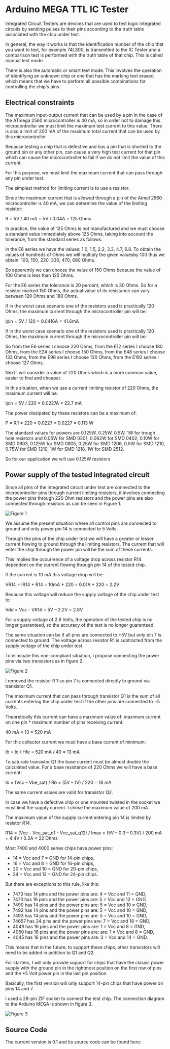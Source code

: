 # Arduino MEGA TTL IC Tester
Integrated Circuit Testers are devices that are used to test logic integrated circuits by sending pulses to their pins according to the truth table associated with the chip under test.

In general, the way it works is that the identification number of the chip that you want to test, for example 74LS00, is transmitted to the IC Tester and a comparison test is performed with the truth table of that chip. This is called manual test mode.

There is also the automatic or smart test mode. This involves the operation of identifying an unknown chip or one that has the marking text erased, which means that we have to perform all possible combinations for controlling the chip's pins.

## Electrical constraints
The maximum input-output current that can be used by a pin in the case of the ATmega 2560 microcontroller is 40 mA, so in order not to damage this microcontroller we must limit the maximum test current to this value. There is also a limit of 200 mA of the maximum total current that can be used by this microcontroller

Because testing a chip that is defective and has a pin that is shorted to the ground pin or any other pin, can cause a very high test current for that pin which can cause the microcontroller to fail if we do not limit the value of this current.

For this purpose, we must limit the maximum current that can pass through any pin under test.

The simplest method for limiting current is to use a resistor.

Since the maximum current that is allowed through a pin of the Atmel 2560 microcontroller is 40 mA, we can determine the value of the limiting resistor:

R = 5V / 40 mA = 5V / 0.04A = 125 Ohms

In practice, the value of 125 Ohms is not manufactured and we must choose a standard value immediately above 125 Ohms, taking into account the tolerance, from the standard series as follows:

In the E6 series we have the values: 1.0, 1.5, 2.2, 3.3, 4.7, 6.8. To obtain the values ​​of hundreds of Ohms we will multiply the given values ​​by 100 thus we obtain: 100, 150, 220, 330, 470, 680 Ohms.

So apparently we can choose the value of 150 Ohms because the value of 100 Ohms is less than 125 Ohms.

For the E6 series the tolerance is 20 percent, which is 30 Ohms. So for a resistor marked 150 Ohms, the actual value of its resistance can vary between 120 Ohms and 180 Ohms.

If in the worst case scenario one of the resistors used is practically 120 Ohms, the maximum current through the microcontroller pin will be:

Ipin = 5V / 120 = 0.0416A = 41.6mA

If in the worst case scenario one of the resistors used is practically 120 Ohms, the maximum current through the microcontroller pin will be:

So from the E6 series I choose 220 Ohms, from the E12 series I choose 180 Ohms, from the E24 series I choose 150 Ohms, from the E48 series I choose 133 Ohms, from the E96 series I choose 130 Ohms, from the E192 series I choose 127 Ohms.

Next I will consider a value of 220 Ohms which is a more common value, easier to find and cheaper.

In this situation, when we use a current limiting resistor of 220 Ohms, the maximum current will be:

Ipin = 5V / 220 = 0.0227A = 22.7 mA

The power dissipated by these resistors can be a maximum of:

P = R*I*I = 220 * 0.0227 * 0.0227 = 0.113 W

The standard values ​​for powers are 0.125W, 0.25W, 0.5W, 1W for trough hole resistors and 0.05W for SMD 0201, 0.062W for SMD 0402, 0.10W for SMD 0603, 0.125W for SMD 0805, 0.25W for SMD 1206, 0.5W for SMD 1210, 0.75W for SMD 1210, 1W for SMD 1218, 1W for SMD 2512.

So for our application we will use 0.125W resistors

## Power supply of the tested integrated circuit
Since all pins of the integrated circuit under test are connected to the microcontroller pins through current limiting resistors, it involves connecting the power pins through 220 Ohm resistors and the power pins are also connected through resistors as can be seen in Figure 1.

![ Figure 1 ](/Pictures/Figure1.png)

We assume the present situation where all control pins are connected to ground and only power pin 14 is connected to 5 Volts.

Through the pins of the chip under test we will have a greater or lesser current flowing to ground through the limiting resistors. The current that will enter the chip through the power pin will be the sum of these currents.

This implies the occurrence of a voltage drop across resistor R14 dependent on the current flowing through pin 14 of the tested chip.

If the current is 10 mA this voltage drop will be:

VR14 = IR14 * R14 = 10mA * 220 = 0.01A * 220 = 2.2V

Because this voltage will reduce the supply voltage of the chip under test to:

Vdd = Vcc - VR14 = 5V – 2.2V = 2.8V

For a supply voltage of 2.8 Volts, the operation of the tested chip is no longer guaranteed, so the accuracy of the test is no longer guaranteed.

The same situation can be if all pins are connected to +5V but only pin 7 is connected to ground. The voltage across resistor R1 is subtracted from the supply voltage of the chip under test.

To eliminate this non-compliant situation, I propose connecting the power pins via two transistors as in figure 2.

![ Figure 2 ](/Pictures/Figure2.png)

I removed the resistor R 1 so pin 7 is connected directly to ground via transistor Q1.

The maximum current that can pass through transistor Q1 is the sum of all currents entering the chip under test if the other pins are connected to =5 Volts.

Theoretically this current can have a maximum value of: maximum current on one pin * maximum number of pins receiving current:

40 mA * 13 = 520 mA

For this collector current we must have a base current of minimum:

Ib = Ic / Hfe = 520 mA / 40 = 13 mA

To saturate transistor Q1 the base current must be almost double the calculated value. For a base resistance of 220 Ohms we will have a base current:

Ib = (Vcc – Vbe_sat) / Rb = (5V – 1V) / 220 = 18 mA

The same current values ​​are valid for transistor Q2.

In case we have a defective chip or one mounted twisted in the socket we must limit the supply current. I chose the maximum value of 200 mA

The maximum value of the supply current entering pin 14 is limited by resistor R14.

R14 = (Vcc – Vce_sat_q1 - Vce_sat_q12) / Imax = (5V – 0.3 – 0.3V) / 200 mA = 4.4V / 0.2A = 22 Ohms

Most 7400 and 4000 series chips have power pins:
- 14 = Vcc and 7 = GND for 14-pin chips,
- 16 = Vcc and 8 = GND for 16-pin chips,
- 20 = Vcc and 10 = GND for 20-pin chips,
- 24 = Vcc and 12 = GND for 24-pin chips.

But there are exceptions to this rule, like this:
- 7473 has 14 pins and the power pins are: 4 = Vcc and 11 = GND,
- 7473 has 16 pins and the power pins are: 5 = Vcc and 12 = GND,
- 7490 has 14 pins and the power pins are: 5 = Vcc and 10 = GND,
- 7492 has 14 pins and the power pins are: 5 = Vcc and 10 = GND,
- 7493 has 14 pins and the power pins are: 5 = Vcc and 10 = GND,
- 74657 has 24 pins and the power pins are: 7 = Vcc and 18 = GND,
- 4049 has 16 pins and the power pins are: 1 = Vcc and 8 = GND,
- 4050 has 16 pins and the power pins are: are: 1 = Vcc and 8 = GND,
- 4045 has 16 pins and the power pins are: 3 = Vcc and 14 = GND.

This means that in the future, to support these chips, other transistors will need to be added in addition to Q1 and Q2.

For starters, I will only provide support for chips that have the classic power supply with the ground pin in the rightmost position on the first row of pins and the +5 Volt power pin in the last pin position.

Basically, the first version will only support 14-pin chips that have power on pins 14 and 7.

I used a 28-pin ZIF socket to connect the test chip. The connection diagram to the Arduino MEGA is shown in figure 3.

![ Figure 3 ](/Pictures/Figure3.png)

## Source Code
The current version is 0.1 and its source code can be found here:

